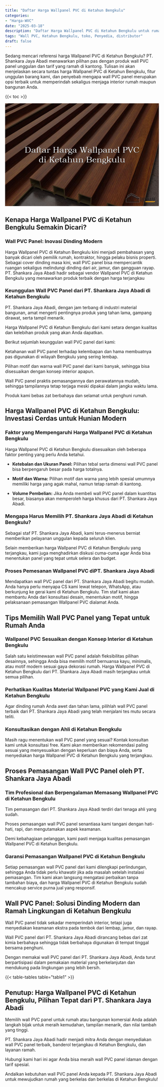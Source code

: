 ```yaml
---
title: "Daftar Harga Wallpanel PVC di Ketahun Bengkulu"
categories: 
- "Harga-WVC"
date: "2025-03-18"
description: "Daftar Harga Wallpanel PVC di Ketahun Bengkulu untuk rumah, perkantoran, serta gerai. Panel terbaik, beragam motif, variasi warna menarik, dengan layanan penempatan dikerjakan oleh tenaga ahli berpengalaman serta jaminan resmi!|Jasa penyediaan Wallpanel PVC di Ketahun Bengkulu bagi kebutuhan rumah, office, atau ritel, beserta produk berkualitas dan penempatan oleh tim ahli dan kepastian resmi.|Solusi Wallpanel PVC di Ketahun Bengkulu yang andal bagi hunian, kantor, serta gerai, bersama produk unggulan dan penempatan oleh teknisi berpengalaman serta jaminan resmi.|Penjualan Wallpanel PVC di Ketahun Bengkulu bagi hunian, kantor, serta toko, dengan produk unggulan dan instalasi oleh tenaga ahli berpengalaman, lengkap dengan kepastian resmi.}"
tags: "Wall PVC, Ketahun Bengkulu, toko, Penyedia, distributor"
draft: false
---
```


Sedang mencari referensi harga Wallpanel PVC di Ketahun Bengkulu? PT. Shankara Jaya Abadi menawarkan pilihan pas dengan produk wall PVC panel unggulan dan tarif yang ramah di kantong. Tulisan ini akan menjelaskan secara tuntas harga Wallpanel PVC di Ketahun Bengkulu, fitur unggulan barang kami, dan penyebab mengapa wall PVC panel merupakan opsi terbaik untuk memperindah sekaligus menjaga interior rumah maupun bangunan Anda.

{{< toc >}}

![Daftar Harga Wallpanel PVC di Ketahun Bengkulu](/images/Harga-WVC/Daftar-Harga-Wallpanel-PVC-di-Ketahun-Bengkulu.png)


## Kenapa Harga Wallpanel PVC di Ketahun Bengkulu Semakin Dicari?

### Wall PVC Panel: Inovasi Dinding Modern

Harga Wallpanel PVC di Ketahun Bengkulu kini menjadi pembahasan yang banyak dicari oleh pemilik rumah, kontraktor, hingga pelaku bisnis properti. Sebagai cover dinding masa kini, wall PVC panel bisa mempercantik ruangan sekaligus melindungi dinding dari air, jamur, dan gangguan rayap. PT. Shankara Jaya Abadi hadir sebagai vendor Wallpanel PVC di Ketahun Bengkulu yang menawarkan produk terbaik dengan harga terjangkau

### Keunggulan Wall PVC Panel dari PT. Shankara Jaya Abadi di Ketahun Bengkulu

PT. Shankara Jaya Abadi, dengan jam terbang di industri material bangunan, amat mengerti pentingnya produk yang tahan lama, gampang dirawat, serta tampil menarik.

Harga Wallpanel PVC di Ketahun Bengkulu dari kami setara dengan kualitas dan kelebihan produk yang akan Anda dapatkan.

Berikut sejumlah keunggulan wall PVC panel dari kami:

Ketahanan wall PVC panel terhadap kelembapan dan hama membuatnya pas digunakan di wilayah Bengkulu yang sering lembap.

Pilihan motif dan warna wall PVC panel dari kami banyak, sehingga bisa disesuaikan dengan konsep interior apapun.

Wall PVC panel praktis pemasangannya dan perawatannya mudah, sehingga tampilannya tetap terjaga meski dipakai dalam jangka waktu lama.

Produk kami bebas zat berbahaya dan selamat untuk penghuni rumah.

## Harga Wallpanel PVC di Ketahun Bengkulu: Investasi Cerdas untuk Hunian Modern

### Faktor yang Mempengaruhi Harga Wallpanel PVC di Ketahun Bengkulu

Harga Wallpanel PVC di Ketahun Bengkulu disesuaikan oleh beberapa faktor penting yang perlu Anda ketahui.

- **Ketebalan dan Ukuran Panel:** Pilihan tebal serta dimensi wall PVC panel bisa berpengaruh besar pada harga totalnya.

- **Motif dan Warna:** Pilihan motif dan warna yang lebih spesial umumnya memiliki harga yang agak mahal, namun tetap ramah di kantong.

- **Volume Pembelian:** Jika Anda membeli wall PVC panel dalam kuantitas besar, biasanya akan memperoleh harga khusus dari PT. Shankara Jaya Abadi.

### Mengapa Harus Memilih PT. Shankara Jaya Abadi di Ketahun Bengkulu?

Sebagai staf PT. Shankara Jaya Abadi, kami terus-menerus berniat memberikan pelayanan unggulan kepada seluruh klien.

Selain memberikan harga Wallpanel PVC di Ketahun Bengkulu yang terjangkau, kami juga menghadirkan diskusi cuma-cuma agar Anda bisa menentukan panel yang tepat untuk selera dan budget.

### Proses Pemesanan Wallpanel PVC diPT. Shankara Jaya Abadi

Mendapatkan wall PVC panel dari PT. Shankara Jaya Abadi begitu mudah. Anda hanya perlu menyapa CS kami lewat telepon, WhatsApp, atau berkunjung ke gerai kami di Ketahun Bengkulu. Tim staf kami akan membantu Anda dari konsultasi desain, menentukan motif, hingga pelaksanaan pemasangan Wallpanel PVC dialamat Anda.

## Tips Memilih Wall PVC Panel yang Tepat untuk Rumah Anda

### Wallpanel PVC Sesuaikan dengan Konsep Interior di Ketahun Bengkulu

Salah satu keistimewaan wall PVC panel adalah fleksibilitas pilihan desainnya, sehingga Anda bisa memilih motif bernuansa kayu, minimalis, atau motif modern sesuai gaya dekorasi rumah. Harga Wallpanel PVC di Ketahun Bengkulu dari PT. Shankara Jaya Abadi masih terjangkau untuk semua pilihan.

### Perhatikan Kualitas Material Wallpanel PVC yang Kami Jual di Ketahun Bengkulu

Agar dinding rumah Anda awet dan tahan lama, pilihlah wall PVC panel terbaik dari PT. Shankara Jaya Abadi yang telah menjalani tes mutu secara teliti.

### Konsultasikan dengan Ahli di Ketahun Bengkulu

Masih ragu menentukan wall PVC panel yang sesuai? Kontak konsultan kami untuk konsultasi free. Kami akan memberikan rekomendasi paling sesuai yang menyesuaikan dengan keperluan dan biaya Anda, serta menyediakan harga Wallpanel PVC di Ketahun Bengkulu yang terjangkau.

## Proses Pemasangan Wall PVC Panel oleh PT. Shankara Jaya Abadi

### Tim Profesional dan Berpengalaman Memasang Wallpanel PVC di Ketahun Bengkulu

Tim pemasangan dari PT. Shankara Jaya Abadi terdiri dari tenaga ahli yang sudah.

Proses pemasangan wall PVC panel senantiasa kami tangani dengan hati-hati, rapi, dan mengutamakan aspek keamanan.

Demi kebahagiaan pelanggan, kami pasti menjaga kualitas pemasangan Wallpanel PVC di Ketahun Bengkulu.

### Garansi Pemasangan Wallpanel PVC di Ketahun Bengkulu

Setiap pemasangan wall PVC panel dari kami dilengkapi perlindungan, sehingga Anda tidak perlu khawatir jika ada masalah setelah instalasi pemasangan. Tim kami akan langsung mengatasi perbaikan tanpa tambahan biaya, dan harga Wallpanel PVC di Ketahun Bengkulu sudah mencakup service purna jual yang responsif.

## Wall PVC Panel: Solusi Dinding Modern dan Ramah Lingkungan di Ketahun Bengkulu

Wall PVC panel tidak sekadar memperindah interior, tetapi juga menyediakan keamanan ekstra pada tembok dari lembap, jamur, dan rayap.

Wall PVC panel dari PT. Shankara Jaya Abadi dirancang bebas dari zat kimia berbahaya sehingga tidak berbahaya digunakan di tempat tinggal bersama penghuni.

Dengan memakai wall PVC panel dari PT. Shankara Jaya Abadi, Anda turut berpartisipasi dalam pemakaian material yang berkelanjutan dan mendukung pada lingkungan yang lebih bersih.

{{< table-tables table="table1" >}}

## Penutup: Harga Wallpanel PVC di Ketahun Bengkulu, Pilihan Tepat dari PT. Shankara Jaya Abadi

Memilih wall PVC panel untuk rumah atau bangunan komersial Anda adalah langkah bijak untuk meraih kemudahan, tampilan menarik, dan nilai tambah yang tinggi.

PT. Shankara Jaya Abadi hadir menjadi mitra Anda dengan menyediakan wall PVC panel terbaik, banderol terjangkau di Ketahun Bengkulu, dan layanan ramah.

Hubungi kami hari ini agar Anda bisa meraih wall PVC panel idaman dengan tarif spesial.

Andalkan kebutuhan wall PVC panel Anda kepada PT. Shankara Jaya Abadi untuk mewujudkan rumah yang berkelas dan berkelas di Ketahun Bengkulu!